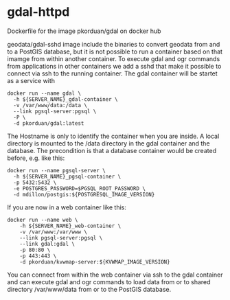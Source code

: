 # gdal-httpd
Dockerfile for the image pkorduan/gdal on docker hub

geodata/gdal-sshd image include the binaries to convert geodata from and to a PostGIS database, but it is not possible to run a container based on that imamge from within another container. To execute gdal and ogr commands from applications in other containers we add a sshd that make it possible to connect via ssh to the running container.
The gdal container will be startet as a service with 
```
docker run --name gdal \
  -h ${SERVER_NAME}_gdal-container \
  -v /var/www/data:/data \
  --link pgsql-server:pgsql \
  -P \
  -d pkorduan/gdal:latest
```
The Hostname is only to identify the container when you are inside. A local directory is mounted to the /data directory in the gdal container and the database. The precondition is that a database container would be created before, e.g. like this:
```
docker run --name pgsql-server \
  -h ${SERVER_NAME}_pgsql-container \
  -p 5432:5432 \
  -e POSTGRES_PASSWORD=$PGSQL_ROOT_PASSWORD \
  -d mdillon/postgis:${POSTGRESQL_IMAGE_VERSION}
```
If you are now in a web container like this:
```
docker run --name web \
    -h ${SERVER_NAME}_web-container \
    -v /var/www:/var/www \
    --link pgsql-server:pgsql \
    --link gdal:gdal \
    -p 80:80 \
    -p 443:443 \
    -d pkorduan/kvwmap-server:${KVWMAP_IMAGE_VERSION}
```
You can connect from within the web container via ssh to the gdal container and can execute gdal and ogr commands to load data from or to shared directory /var/www/data from or to the PostGIS database.